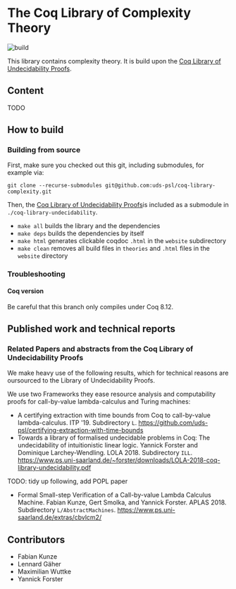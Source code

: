 # The Coq Library of Complexity Theory
![build](https://github.com/uds-psl/coq-library-complexity/workflows/build/badge.svg)

This library contains complexity theory. It is build upon the [Coq Library of Undecidability Proofs](https://github.com/uds-psl/coq-library-undecidability).

## Content

TODO

## How to build




<!---### Install from opam

Install the [A Coq Library of Undecidability Proofs](https://github.com/uds-psl/coq-library-undecidability), then install this.
--->
### Building from source

First, make sure you checked out this git, including submodules, for example via:

```
git clone --recurse-submodules git@github.com:uds-psl/coq-library-complexity.git
```

Then, the [Coq Library of Undecidability Proofs](https://github.com/uds-psl/coq-library-undecidability)is included as a submodule in `./coq-library-undecidability`.

- `make all` builds the library and the dependencies
- `make deps` builds the dependencies by itself 
- `make html` generates clickable coqdoc `.html` in the `website` subdirectory
- `make clean` removes all build files in `theories` and `.html` files in the `website` directory

### Troubleshooting

#### Coq version

Be careful that this branch only compiles under Coq 8.12.

## Published work and technical reports

### Related Papers and abstracts from the Coq Library of Undecidability Proofs

We make heavy use of the following results, which for technical reasons are oursourced to the Library of Undecidability Proofs.

We use two Frameworks they ease resource analysis and computability proofs for call-by-value lambda-calculus and Turing machines:
  + A certifying extraction with time bounds from Coq to call-by-value lambda-calculus. ITP '19. Subdirectory `L`. https://github.com/uds-psl/certifying-extraction-with-time-bounds
  + Towards a library of formalised undecidable problems in Coq: The undecidability of intuitionistic linear logic. Yannick Forster and Dominique Larchey-Wendling. LOLA 2018. Subdirectory `ILL`. https://www.ps.uni-saarland.de/~forster/downloads/LOLA-2018-coq-library-undecidability.pdf 

TODO: tidy up following, add POPL paper
+ Formal Small-step Verification of a Call-by-value Lambda Calculus Machine. Fabian Kunze, Gert Smolka, and Yannick Forster. APLAS 2018. Subdirectory `L/AbstractMachines`. https://www.ps.uni-saarland.de/extras/cbvlcm2/

<!---
## How to contribute

- Fork the project on GitHub.
- Create a new subdirectory for your project and add your files.
- Add a license for your project.
- Edit the "Existing undecidable problems" and the "Contributors" section in this file
- File a pull request.
--->

## Contributors

- Fabian Kunze
- Lennard Gäher
- Maximilian Wuttke
- Yannick Forster


